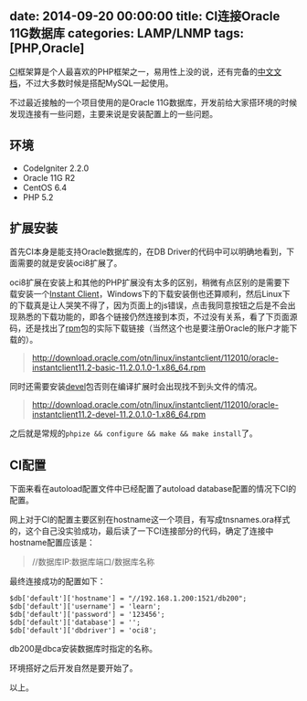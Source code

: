 date: 2014-09-20 00:00:00
title: CI连接Oracle 11G数据库
categories: LAMP/LNMP
tags: [PHP,Oracle]
---

[CI][1]框架算是个人最喜欢的PHP框架之一，易用性上没的说，还有完备的[中文文档][2]，不过大多数时候是搭配MySQL一起使用。

不过最近接触的一个项目使用的是Oracle 11G数据库，开发前给大家搭环境的时候发现连接有一些问题，主要来说是安装配置上的一些问题。

<!-- more -->

## 环境

+ CodeIgniter 2.2.0
+ Oracle 11G R2
+ CentOS 6.4
+ PHP 5.2

## 扩展安装

首先CI本身是能支持Oracle数据库的，在DB Driver的代码中可以明确地看到，下面需要的就是安装oci8扩展了。

oci8扩展在安装上和其他的PHP扩展没有太多的区别，稍微有点区别的是需要下载安装一个[Instant Client][3]，Windows下的下载安装倒也还算顺利，然后Linux下的下载真是让人哭笑不得了，因为页面上的js错误，点击我同意按钮之后是不会出现熟悉的下载功能的，即各个链接仍然连接到本页，不过没有关系，看了下页面源码，还是找出了[rpm][4]包的实际下载链接（当然这个也是要注册Oracle的账户才能下载的）。

> http://download.oracle.com/otn/linux/instantclient/112010/oracle-instantclient11.2-basic-11.2.0.1.0-1.x86_64.rpm

同时还需要安装[devel][5]包否则在编译扩展时会出现找不到头文件的情况。

> http://download.oracle.com/otn/linux/instantclient/112010/oracle-instantclient11.2-devel-11.2.0.1.0-1.x86_64.rpm

之后就是常规的`phpize && configure && make && make install`了。

## CI配置

下面来看在autoload配置文件中已经配置了autoload database配置的情况下CI的配置。

网上对于CI的配置主要区别在hostname这一个项目，有写成tnsnames.ora样式的，这个自己没实验成功，最后读了一下CI连接部分的代码，确定了连接中hostname配置应该是：

> //数据库IP:数据库端口/数据库名称

最终连接成功的配置如下：

```
$db['default']['hostname'] = "//192.168.1.200:1521/db200";
$db['default']['username'] = 'learn';
$db['default']['password'] = '123456';
$db['default']['database'] = '';
$db['default']['dbdriver'] = 'oci8';
```

db200是dbca安装数据库时指定的名称。

环境搭好之后开发自然是要开始了。

以上。

[1]: https://github.com/EllisLab/CodeIgniter/
[2]: http://codeigniter.org.cn/user_guide/toc.html
[3]: http://www.oracle.com/technetwork/cn/topics/linuxx86-64soft-095635-zhs.html
[4]: http://download.oracle.com/otn/linux/instantclient/112010/oracle-instantclient11.2-basic-11.2.0.1.0-1.x86_64.rpm
[5]: http://download.oracle.com/otn/linux/instantclient/112010/oracle-instantclient11.2-devel-11.2.0.1.0-1.x86_64.rpm


